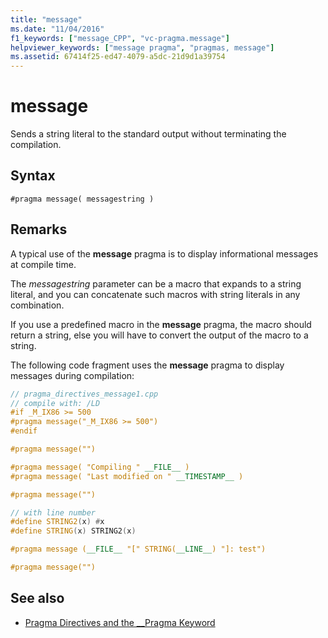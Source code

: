 ```yaml
---
title: "message"
ms.date: "11/04/2016"
f1_keywords: ["message_CPP", "vc-pragma.message"]
helpviewer_keywords: ["message pragma", "pragmas, message"]
ms.assetid: 67414f25-ed47-4079-a5dc-21d9d1a39754
---
```

# message
Sends a string literal to the standard output without terminating the compilation.

## Syntax

```
#pragma message( messagestring )
```

## Remarks

A typical use of the **message** pragma is to display informational messages at compile time.

The *messagestring* parameter can be a macro that expands to a string literal, and you can concatenate such macros with string literals in any combination.

If you use a predefined macro in the **message** pragma, the macro should return a string, else you will have to convert the output of the macro to a string.

The following code fragment uses the **message** pragma to display messages during compilation:

```cpp
// pragma_directives_message1.cpp
// compile with: /LD
#if _M_IX86 >= 500
#pragma message("_M_IX86 >= 500")
#endif

#pragma message("")

#pragma message( "Compiling " __FILE__ )
#pragma message( "Last modified on " __TIMESTAMP__ )

#pragma message("")

// with line number
#define STRING2(x) #x
#define STRING(x) STRING2(x)

#pragma message (__FILE__ "[" STRING(__LINE__) "]: test")

#pragma message("")
```

## See also

- [Pragma Directives and the __Pragma Keyword](../preprocessor/pragma-directives-and-the-pragma-keyword.md)
